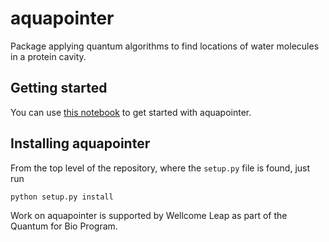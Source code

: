 # aquapointer
Package applying quantum algorithms to find locations of water molecules in a protein cavity.

## Getting started
You can use [this notebook](notebooks/aquapointer_demo.ipynb) to get started with aquapointer. 

## Installing aquapointer
From the top level of the repository, where the `setup.py` file is found, just run
```
python setup.py install
```

Work on aquapointer is supported by Wellcome Leap as part of the Quantum for Bio Program.

